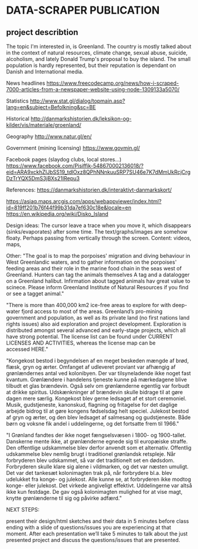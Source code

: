 # DATA-SCRAPER PUBLICATION

## project describtion

The topic I'm interested in, is Greenland. The country is mostly talked about in the context of natural resources, climate change, sexual abuse, suicide, alcoholism, and lately Donald Trump's proposal to buy the island. The small population is hardly represented, but their reputation is dependant on Danish and International media.


News headlines https://www.freecodecamp.org/news/how-i-scraped-7000-articles-from-a-newspaper-website-using-node-1309133a5070/

Statistics http://www.stat.gl/dialog/topmain.asp?lang=en&subject=Befolkning&sc=BE

Historical http://danmarkshistorien.dk/leksikon-og-kilder/vis/materiale/groenland/

Geography http://www.natur.gl/en/

Government (mining licensing)  https://www.govmin.gl/

Facebook pages (slaydog clubs, local stores...)
https://www.facebook.com/Pisiffik-548670002136018/?eid=ARA9xckhZIJbSS19_tdlOxz8QPhNNnkuuSRP7SU46e7K7dMmUkRcjCrgDzTrYQX5DmS3jBXs21IRepu3

References: https://danmarkshistorien.dk/interaktivt-danmarkskort/

https://asiaq.maps.arcgis.com/apps/webappviewer/index.html?id=819ff201b76f44f99b31da7ef630c18e&locale=en https://en.wikipedia.org/wiki/Disko_Island


Design ideas:
The cursor leave a trace when you move it, which disappears (sinks/evaporates) after some time.
The text/graphs/images are somehow floaty. Perhaps passing from vertically through the screen.
Content: videos, maps,


Other:
"The goal is to map the porpoises' migration and diving behaviour in West Greenlandic waters, and to gather information on the porpoises' feeding areas and their role in the marine food chain in the seas west of Greenland.
Hunters can tag the animals themselves
A tag and a datalogger on a Greenland halibut. Infirmation about tagged animals hav great value to scinece. Please inform Greenland Institute of Natural Resources if you find or see a tagget animal."


"There is more than 400,000 km2 ice-free areas to explore for with deep-water fjord access to most of the areas. Greenland’s pro-mining government and population, as well as its private land (no first nations land rights issues) also aid exploration and project development.
Exploration is distributed amongst several advanced and early-stage projects, which all have strong potential. The license list can be found under CURRENT LICENSES AND ACTIVITIES, whereas the license map can be accessed HERE."

"Kongekost bestod i begyndelsen af en meget beskeden mængde af brød, flæsk, gryn og ærter. Omfanget af udleveret proviant var afhængig af grønlændernes antal ved kolonibyen. Der var tilsyneladende ikke noget fast kvantum. Grønlændere i handelens tjeneste kunne på mærkedagene blive tilbudt et glas brændevin. Også selv om grønlænderne egentlig var forbudt at drikke spiritus. Udskænkninger af brændevin skulle bidrage til at gøre dagen mere særlig. Kongekost blev gerne ledsaget af et stort ceremoniel. Musik, gudstjeneste, kanonskud, flagning og fritagelse for det daglige arbejde bidrog til at gøre kongens fødselsdag helt speciel. Julekost bestod af gryn og ærter, og den blev ledsaget af salmesang og gudstjeneste. Både børn og voksne fik andel i uddelingerne, og det fortsatte frem til 1966."

"I Grønland fandtes der ikke noget fængselsvæsen i 1800- og 1900-tallet. Danskerne mente ikke, at grønlænderne egnede sig til europæiske straffe. Den offentlige udskammelse blev derfor anvendt som et alternativ. Offentlig udskammelse blev nemlig brugt i traditionel grønlandsk retspleje. Når forbryderen blev udskammet, så var det traditionelt set en dødsdom. Forbryderen skulle klare sig alene i vildmarken, og det var næsten umuligt. Det var det tankesæt kolonimagten trak på, når forbrydere bl.a. blev udelukket fra konge- og julekost. Alle kunne se, at forbryderen ikke modtog konge- eller julekost. Det virkede angiveligt effektivt. Uddelingerne var altså ikke kun festdage. De gav også kolonimagten mulighed for at vise magt, knytte grønlænderne til sig og påvirke adfærd."


NEXT STEPS:

present their design/html sketches and their data in 5 minutes before class ending with a slide of questions/issues you are experiencing at that moment. After each presentation we’ll take 5 minutes to talk about the just presented project and discuss the questions/issues that are presented.
